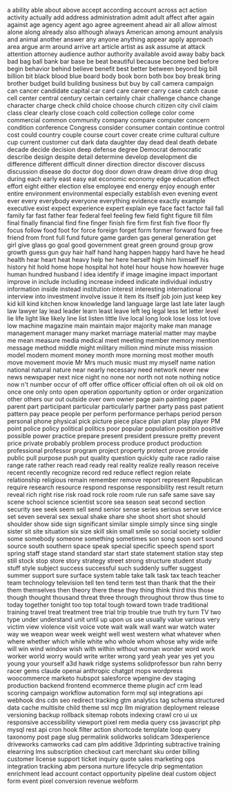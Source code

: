 a
ability
able
about
above
accept
according
account
across
act
action
activity
actually
add
address
administration
admit
adult
affect
after
again
against
age
agency
agent
ago
agree
agreement
ahead
air
all
allow
almost
alone
along
already
also
although
always
American
among
amount
analysis
and
animal
another
answer
any
anyone
anything
appear
apply
approach
area
argue
arm
around
arrive
art
article
artist
as
ask
assume
at
attack
attention
attorney
audience
author
authority
available
avoid
away
baby
back
bad
bag
ball
bank
bar
base
be
beat
beautiful
because
become
bed
before
begin
behavior
behind
believe
benefit
best
better
between
beyond
big
bill
billion
bit
black
blood
blue
board
body
book
born
both
box
boy
break
bring
brother
budget
build
building
business
but
buy
by
call
camera
campaign
can
cancer
candidate
capital
car
card
care
career
carry
case
catch
cause
cell
center
central
century
certain
certainly
chair
challenge
chance
change
character
charge
check
child
choice
choose
church
citizen
city
civil
claim
class
clear
clearly
close
coach
cold
collection
college
color
come
commercial
common
community
company
compare
computer
concern
condition
conference
Congress
consider
consumer
contain
continue
control
cost
could
country
couple
course
court
cover
create
crime
cultural
culture
cup
current
customer
cut
dark
data
daughter
day
dead
deal
death
debate
decade
decide
decision
deep
defense
degree
Democrat
democratic
describe
design
despite
detail
determine
develop
development
die
difference
different
difficult
dinner
direction
director
discover
discuss
discussion
disease
do
doctor
dog
door
down
draw
dream
drive
drop
drug
during
each
early
east
easy
eat
economic
economy
edge
education
effect
effort
eight
either
election
else
employee
end
energy
enjoy
enough
enter
entire
environment
environmental
especially
establish
even
evening
event
ever
every
everybody
everyone
everything
evidence
exactly
example
executive
exist
expect
experience
expert
explain
eye
face
fact
factor
fail
fall
family
far
fast
father
fear
federal
feel
feeling
few
field
fight
figure
fill
film
final
finally
financial
find
fine
finger
finish
fire
firm
first
fish
five
floor
fly
focus
follow
food
foot
for
force
foreign
forget
form
former
forward
four
free
friend
from
front
full
fund
future
game
garden
gas
general
generation
get
girl
give
glass
go
goal
good
government
great
green
ground
group
grow
growth
guess
gun
guy
hair
half
hand
hang
happen
happy
hard
have
he
head
health
hear
heart
heat
heavy
help
her
here
herself
high
him
himself
his
history
hit
hold
home
hope
hospital
hot
hotel
hour
house
how
however
huge
human
hundred
husband
I
idea
identify
if
image
imagine
impact
important
improve
in
include
including
increase
indeed
indicate
individual
industry
information
inside
instead
institution
interest
interesting
international
interview
into
investment
involve
issue
it
item
its
itself
job
join
just
keep
key
kid
kill
kind
kitchen
know
knowledge
land
language
large
last
late
later
laugh
law
lawyer
lay
lead
leader
learn
least
leave
left
leg
legal
less
let
letter
level
lie
life
light
like
likely
line
list
listen
little
live
local
long
look
lose
loss
lot
love
low
machine
magazine
main
maintain
major
majority
make
man
manage
management
manager
many
market
marriage
material
matter
may
maybe
me
mean
measure
media
medical
meet
meeting
member
memory
mention
message
method
middle
might
military
million
mind
minute
miss
mission
model
modern
moment
money
month
more
morning
most
mother
mouth
move
movement
movie
Mr
Mrs
much
music
must
my
myself
name
nation
national
natural
nature
near
nearly
necessary
need
network
never
new
news
newspaper
next
nice
night
no
none
nor
north
not
note
nothing
notice
now
n't
number
occur
of
off
offer
office
officer
official
often
oh
oil
ok
old
on
once
one
only
onto
open
operation
opportunity
option
or
order
organization
other
others
our
out
outside
over
own
owner
page
pain
painting
paper
parent
part
participant
particular
particularly
partner
party
pass
past
patient
pattern
pay
peace
people
per
perform
performance
perhaps
period
person
personal
phone
physical
pick
picture
piece
place
plan
plant
play
player
PM
point
police
policy
political
politics
poor
popular
population
position
positive
possible
power
practice
prepare
present
president
pressure
pretty
prevent
price
private
probably
problem
process
produce
product
production
professional
professor
program
project
property
protect
prove
provide
public
pull
purpose
push
put
quality
question
quickly
quite
race
radio
raise
range
rate
rather
reach
read
ready
real
reality
realize
really
reason
receive
recent
recently
recognize
record
red
reduce
reflect
region
relate
relationship
religious
remain
remember
remove
report
represent
Republican
require
research
resource
respond
response
responsibility
rest
result
return
reveal
rich
right
rise
risk
road
rock
role
room
rule
run
safe
same
save
say
scene
school
science
scientist
score
sea
season
seat
second
section
security
see
seek
seem
sell
send
senior
sense
series
serious
serve
service
set
seven
several
sex
sexual
shake
share
she
shoot
short
shot
should
shoulder
show
side
sign
significant
similar
simple
simply
since
sing
single
sister
sit
site
situation
six
size
skill
skin
small
smile
so
social
society
soldier
some
somebody
someone
something
sometimes
son
song
soon
sort
sound
source
south
southern
space
speak
special
specific
speech
spend
sport
spring
staff
stage
stand
standard
star
start
state
statement
station
stay
step
still
stock
stop
store
story
strategy
street
strong
structure
student
study
stuff
style
subject
success
successful
such
suddenly
suffer
suggest
summer
support
sure
surface
system
table
take
talk
task
tax
teach
teacher
team
technology
television
tell
ten
tend
term
test
than
thank
that
the
their
them
themselves
then
theory
there
these
they
thing
think
third
this
those
though
thought
thousand
threat
three
through
throughout
throw
thus
time
to
today
together
tonight
too
top
total
tough
toward
town
trade
traditional
training
travel
treat
treatment
tree
trial
trip
trouble
true
truth
try
turn
TV
two
type
under
understand
unit
until
up
upon
us
use
usually
value
various
very
victim
view
violence
visit
voice
vote
wait
walk
wall
want
war
watch
water
way
we
weapon
wear
week
weight
well
west
western
what
whatever
when
where
whether
which
while
white
who
whole
whom
whose
why
wide
wife
will
win
wind
window
wish
with
within
without
woman
wonder
word
work
worker
world
worry
would
write
writer
wrong
yard
yeah
year
yes
yet
you
young
your
yourself
a3d
hawk
ridge
systems
solidprofessor
bun
rahn
berry
racer
gems
claude
openai
anthropic
chatgpt
mops
wordpress
woocommerce
marketo
hubspot
salesforce
wpengine
dev
staging
production
backend
frontend
ecommerce
theme
plugin
acf
crm
lead
scoring
campaign
workflow
automation
form
mql
sql
integrations
api
webhook
dns
cdn
seo
redirect
tracking
gtm
analytics
tag
schema
structured
data
cache
multisite
child
theme
ssl
mcp
llm
migration
deployment
release
versioning
backup
rollback
sitemap
robots
indexing
crawl
cro
ui
ux
responsive
accessibility
viewport
pixel
rem
media query
css
javascript
php
mysql
rest
api
cron
hook
filter
action
shortcode
template
loop
query
taxonomy
post
page
slug
permalink
solidworks
solidcam
3dexperience
driveworks
camworks
cad
cam
plm
additive
3dprinting
subtractive
training
elearning
lms
subscription
checkout
cart
merchant
sku
order
billing
customer
license
support
ticket
inquiry
quote
sales
marketing
ops
integration
tracking
abm
persona
nurture
lifecycle
drip
segmentation
enrichment
lead
account
contact
opportunity
pipeline
deal
custom 
object
form
event
pixel
conversion
revenue
webform